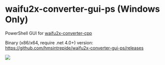# waifu2x-converter-gui-ps (Windows Only)
PowerShell GUI for [waifu2x-converter-cpp](https://github.com/DeadSix27/waifu2x-converter-cpp)

Binary (x86/x64, require .net 4.0+) version: https://github.com/hmsintrepide/waifu2x-converter-gui-ps/releases

![](https://framapic.org/xp35ht1yhnkP/Jm9jd3VFMiuU)
